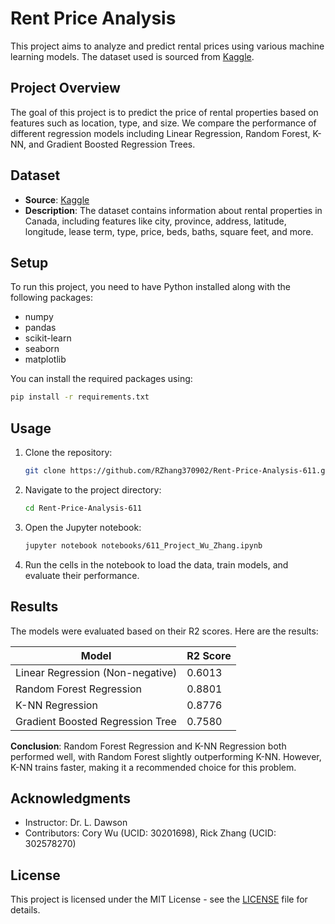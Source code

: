 # Rent Price Analysis

This project aims to analyze and predict rental prices using various machine learning models. The dataset used is sourced from [Kaggle](https://www.kaggle.com/datasets/sergiygavrylov/25000-canadian-rental-housing-market-june-2024?resource=download).

## Project Overview

The goal of this project is to predict the price of rental properties based on features such as location, type, and size. We compare the performance of different regression models including Linear Regression, Random Forest, K-NN, and Gradient Boosted Regression Trees.

## Dataset

- **Source**: [Kaggle](https://www.kaggle.com/datasets/sergiygavrylov/25000-canadian-rental-housing-market-june-2024?resource=download)
- **Description**: The dataset contains information about rental properties in Canada, including features like city, province, address, latitude, longitude, lease term, type, price, beds, baths, square feet, and more.

## Setup

To run this project, you need to have Python installed along with the following packages:

- numpy
- pandas
- scikit-learn
- seaborn
- matplotlib

You can install the required packages using:

```bash
pip install -r requirements.txt
```

## Usage

1. Clone the repository:

   ```bash
   git clone https://github.com/RZhang370902/Rent-Price-Analysis-611.git
   ```

2. Navigate to the project directory:

   ```bash
   cd Rent-Price-Analysis-611
   ```

3. Open the Jupyter notebook:

   ```bash
   jupyter notebook notebooks/611_Project_Wu_Zhang.ipynb
   ```

4. Run the cells in the notebook to load the data, train models, and evaluate their performance.

## Results

The models were evaluated based on their R2 scores. Here are the results:

| Model                              | R2 Score |
|------------------------------------|----------|
| Linear Regression (Non-negative)   | 0.6013   |
| Random Forest Regression           | 0.8801   |
| K-NN Regression                    | 0.8776   |
| Gradient Boosted Regression Tree   | 0.7580   |

**Conclusion**: Random Forest Regression and K-NN Regression both performed well, with Random Forest slightly outperforming K-NN. However, K-NN trains faster, making it a recommended choice for this problem.

## Acknowledgments

- Instructor: Dr. L. Dawson
- Contributors: Cory Wu (UCID: 30201698), Rick Zhang (UCID: 302578270)

## License

This project is licensed under the MIT License - see the [LICENSE](LICENSE) file for details.
